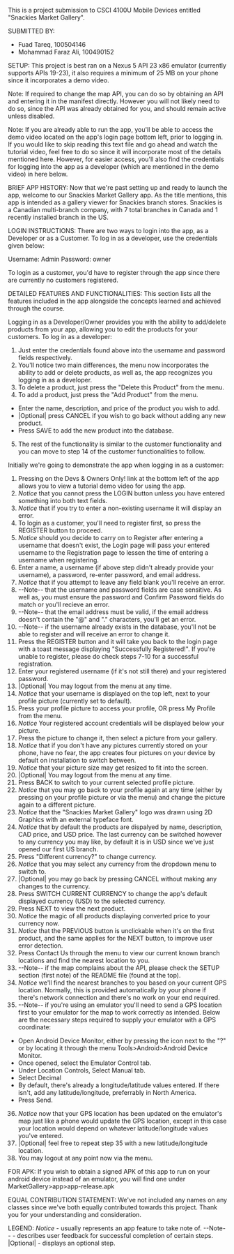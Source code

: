 This is a project submission to CSCI 4100U Mobile Devices entitled "Snackies Market Gallery".

SUBMITTED BY:
- Fuad Tareq, 100504146
- Mohammad Faraz Ali, 100490152



SETUP:
This project is best ran on a Nexus 5 API 23 x86 emulator (currently supports APIs 19-23), it also requires a minimum of 25 MB on your phone since it incorporates a demo video.

Note: If required to change the map API, you can do so by obtaining an API and entering it in the manifest directly. However you will not likely need to do so, since the API was already obtained for you, and should remain active unless disabled.

Note: If you are already able to run the app, you'll be able to access the demo video located on the app's login page bottom left, prior to logging in. If you would like to skip reading this text file and go ahead and watch the tutorial video, feel free to do so since it will incorporate most of the details mentioned here. However, for easier access, you'll also find the credentials for logging into the app as a developer (which are mentioned in the demo video) in here below.



BRIEF APP HISTORY:
Now that we're past setting up and ready to launch the app, welcome to our Snackies Market Gallery app. As the title mentions, this app is intended as a gallery viewer for Snackies branch stores. Snackies is a Canadian multi-branch company, with 7 total branches in Canada and 1 recently installed branch in the US.



LOGIN INSTRUCTIONS:
There are two ways to login into the app, as a Developer or as a Customer. To log in as a developer, use the credentials given below:

Username: Admin
Password: owner

To login as a customer, you'd have to register through the app since there are currently no customers registered.



DETAILED FEATURES AND FUNCTIONALITIES:
This section lists all the features included in the app alongside the concepts learned and achieved through the course.

Logging in as a Developer/Owner provides you with the ability to add/delete products from your app, allowing you to edit the products for your customers. To log in as a developer:

1. Just enter the credentials found above into the username and password fields respectively.
2. You'll notice two main differences, the menu now incorporates the ability to add or delete products, as well as, the app recognizes you logging in as a developer.
3. To delete a product, just press the "Delete this Product" from the menu.
4. To add a product, just press the "Add Product" from the menu.
  - Enter the name, description, and price of the product you wish to add.
  - |Optional| press CANCEL if you wish to go back without adding any new product.
  - Press SAVE to add the new product into the database.
5. The rest of the functionality is similar to the customer functionality and you can move to step 14 of the customer functionalities to follow.

Initially we're going to demonstrate the app when logging in as a customer:

1. Pressing on the Devs & Owners Only! link at the bottom left of the app allows you to view a tutorial demo video for using the app.
2. *Notice* that you cannot press the LOGIN button unless you have entered something into both text fields.
3. *Notice* that if you try to enter a non-existing username it will display an error.
4. To login as a customer, you'll need to register first, so press the REGISTER button to proceed.
5. *Notice* should you decide to carry on to Register after entering a username that doesn't exist, the Login page will pass your entered username to the Registration page to lessen the time of entering a username when registering.
6. Enter a name, a username (if above step didn't already provide your username), a password, re-enter password, and email address.
7. *Notice* that if you attempt to leave any field blank you'll receive an error.
8. --Note-- that the username and password fields are case sensitive. As well as, you must ensure the password and Confirm Password fields do match or you'll recieve an error.
9. --Note-- that the email address must be valid, if the email address doesn't contain the "@" and "." characters, you'll get an error.
10. --Note-- if the username already exists in the database, you'll not be able to register and will receive an error to change it.
11. Press the REGISTER button and it will take you back to the login page with a toast message displaying "Successfully Registered!". If you're unable to register, please do check steps 7-10 for a successful registration.
12. Enter your registered username (if it's not still there) and your registered password.
13. |Optional| You may logout from the menu at any time.
14. *Notice* that your username is displayed on the top left, next to your profile picture (currently set to default).
15. Press your profile picture to access your profile, OR press My Profile from the menu.
16. *Notice* Your registered account credentials will be displayed below your picture.
17. Press the picture to change it, then select a picture from your gallery.
18. *Notice* that if you don't have any pictures currently stored on your phone, have no fear, the app creates four pictures on your device by default on installation to switch between.
19. *Notice* that your picture size may get resized to fit into the screen.
20. |Optional| You may logout from the menu at any time.
21. Press BACK to switch to your current selected profile picture.
22. *Notice* that you may go back to your profile again at any time (either by pressing on your profile picture or via the menu) and change the picture again to a different picture.
23. *Notice* that the "Snackies Market Gallery" logo was drawn using 2D Graphics with an external typeface font.
24. *Notice* that by default the products are dispalyed by name, description, CAD price, and USD price. The last currency can be switched however to any currency you may like, by default it is in USD since we've just opened our first US branch.
25. Press "Different currency?" to change currency.
26. *Notice* that you may select any currency from the dropdown menu to switch to.
27. |Optional| you may go back by pressing CANCEL without making any changes to the currency.
28. Press SWITCH CURRENT CURRENCY to change the app's default displayed currency (USD) to the selected currency.
29. Press NEXT to view the next product.
30. *Notice* the magic of all products displaying converted price to your currency now.
31. *Notice* that the PREVIOUS button is unclickable when it's on the first product, and the same applies for the NEXT button, to improve user error detection.
32. Press Contact Us through the menu to view our current known branch locations and find the nearest location to you.
33. --Note-- if the map complains about the API, please check the SETUP section (first note) of the README file (found at the top).
34. *Notice* we'll find the nearest branches to you based on your current GPS location. Normally, this is provided automatically by your phone if there's network connection and there's no work on your end required.
35. --Note-- if you're using an emulator you'll need to send a GPS location first to your emulator for the map to work correctly as intended. Below are the necessary steps required to supply your emulator with a GPS coordinate:
- Open Android Device Monitor, either by pressing the icon next to the "?" or by locating it through the menu Tools>Android>Android Device Monitor.
- Once opened, select the Emulator Control tab.
- Under Location Controls, Select Manual tab.
- Select Decimal
- By default, there's already a longitude/latitude values entered. If there isn't, add any latitude/longitude, preferrably in North America.
- Press Send.
36. *Notice* now that your GPS location has been updated on the emulator's map just like a phone would update the GPS location, except in this case your location would depend on whatever latitude/longitude values you've entered.
37. |Optional| feel free to repeat step 35 with a new latitude/longitude location.
38. You may logout at any point now via the menu.

FOR APK:
If you wish to obtain a signed APK of this app to run on your android device instead of an emulator, you will find one under MarketGallery>app>app-release.apk


EQUAL CONTRIBUTION STATEMENT:
We've not included any names on any classes since we've both equally contributed towards this project. Thank you for your understanding and consideration.





LEGEND:
*Notice* - usually represents an app feature to take note of.
--Note-- - describes user feedback for successful completion of certain steps.
|Optional| - displays an optional step.
